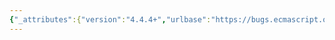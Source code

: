 ```yaml
---
{"_attributes":{"version":"4.4.4+","urlbase":"https://bugs.ecmascript.org/","maintainer":"dherman@mozilla.com"},"bug":{"bug_id":3241,"creation_ts":"2014-09-19 08:51:00 -0700","short_desc":"12.2.4.1.2, 12.14.5.3, 13.2.3.6, 21.2.5.5: CreateDataPropertyOrThrow can be replaced with CreateDataProperty","delta_ts":"2014-10-14 15:17:41 -0700","product":"Draft for 6th Edition","component":"technical issue","version":"Rev 27: August 24, 2014 Draft","rep_platform":"All","op_sys":"All","bug_status":"RESOLVED","resolution":"FIXED","priority":"Normal","bug_severity":"normal","everconfirmed":true,"reporter":{"uid":"andrebargull","name":"André Bargull"},"assigned_to":{"uid":"allen","name":"Allen Wirfs-Brock"},"long_desc":[{"commentid":10208,"comment_count":0,"who":{"uid":"andrebargull","name":"André Bargull"},"bug_when":"2014-09-19 08:51:02 -0700","thetext":"12.2.4.1.2 Runtime Semantics: ArrayAccumulation\n  SpreadElement :  ... AssignmentExpression\n  Step 5.h\n\n12.14.5.3 Runtime Semantics: IteratorDestructuringAssignmentEvaluation \n  AssignmentRestElement[Yield] : ... DestructuringAssignmentTarget\n  Step 4.f\n\n13.2.3.6 Runtime Semantics: IteratorBindingInitialization \n  BindingRestElement : ...  BindingIdentifier \n  Step 3.f \n\n21.2.5.5 RegExp.prototype.match ( string )\n  Step 8.f.iv.6\n\n\nCreateDataPropertyOrThrow + ReturnIfAbrupt should be replaced with CreateDataProperty + Assertion, cf. 7.3.13, 21.1.3.17, 21.2.5.2.2, 21.2.5.10, 22.1.5.2.1, 23.1.5.2.1, 23.2.5.2.1, 26.2.5.2.1 for similar places where CreateDataProperty + Assertion is already used today."},{"commentid":10281,"comment_count":1,"who":{"uid":"allen","name":"Allen Wirfs-Brock"},"bug_when":"2014-10-08 09:46:46 -0700","thetext":"fixed in rev28 editor's draft"},{"commentid":10366,"comment_count":2,"who":{"uid":"allen","name":"Allen Wirfs-Brock"},"bug_when":"2014-10-14 15:17:41 -0700","thetext":"fixed in rev28"}]}}
---
```

